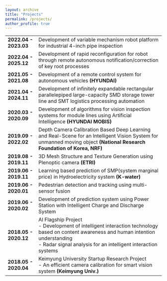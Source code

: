 ```yaml
---
layout: archive
title: "Projects"
permalink: /projects/
author_profile: true
---
```


|                       |                                                                                                                                                                                                                 |
|-----------------------|-----------------------------------------------------------------------------------------------------------------------------------------------------------------------------------------------------------------|
| **2022.04 - 2023.03** | Development of variable mechanism robot platform for industrial 4-inch pipe inspection                                                                                                                          |
| **2022.04 - 2025.12** | Development of rapid reconfiguration for robot through remote autonomous notification/correction of key root processes                                                                                          |
| **2021.05 - 2021.08** | Development of a remote control system for autonomous vehicles **(HYUNDAI)**                                                                                                                                                 |
| **2021.04 - 2024.11** | Development of infinitely expandable rectangular parallelepiped large-capacity SMD storage tower line and SMT logistics processing automation                                                                   |
| **2020.03 - 2020.09** | Development of algorithms for vision inspection systems for module lines using Artificial Intelligence **(HYUNDAI MOBIS)**                                                                                                    |
| **2019.09 - 2022.02** | Depth Camera Calibration Based Deep Learning and Real-Scene for an Intelligent Vision System for unmanned moving object **(National Research Foundation of Korea, NRF)** |
| **2019.08 - 2019.11** | 3D Mesh Structure and Texture Generation using Plenoptic camera **(ETRI)** |
| **2019.06 - 2019.11** | Learning based prediction of SMP(system marginal price) in Hydroelectricity system **(K-water)**                                                                                                                |
| **2019.06 - 2020.01** | Pedestrian detection and tracking using multi-sensor fusion                                                                                                                                                     |
| **2019.06 - 2020.02** | Development of prediction system using Power Station with Intelligent Charge and Discharge System                                                                                                               |
| **2018.05 - 2020.12** | AI Flagship Project  <br>- Development of intelligent interaction technology based on content awareness and human intention understanding  <br>- Radar signal analysis for an intelligent interaction systems   |
| **2018.05 - 2020.04** | Keimyung University Startup Research Project  <br>- An efficient camera calibration for smart vision system **(Keimyung Univ.)**                                                                                     |